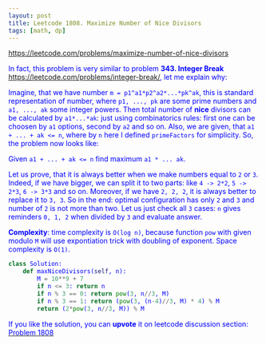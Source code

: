 ```yaml
---
layout: post
title: Leetcode 1808. Maximize Number of Nice Divisors
tags: [math, dp]
---
```


<a href="https://leetcode.com/problems/maximize-number-of-nice-divisors"> <font color = blue>https://leetcode.com/problems/maximize-number-of-nice-divisors

In fact, this problem is very similar to problem **343. Integer Break** https://leetcode.com/problems/integer-break/, let me explain why:

Imagine, that we have number `m = p1^a1*p2^a2*...*pk^ak`, this is standard representation of number, where `p1, ..., pk` are some prime numbers and `a1, ..., ak` some integer powers. Then total number of  **nice** divisors can be calculated by `a1*...*ak`: just using combinatorics rules: first one can be choosen by `a1` options, second by `a2` and so on. Also, we are given, that `a1 + ... + ak <= n`, where by `n` here I defined `primeFactors` for simplicity. So, the problem now looks like:

Given `a1 + ... + ak <= n` find maximum `a1 * ... ak`.

Let us prove, that it is always better when we make numbers equal to `2` or `3`. Indeed, if we have bigger, we can split it to two parts: like `4 -> 2*2`, `5 -> 2*3`, `6 -> 3*3` and so on. Moreover, if we have `2, 2, 2`, it is always better to replace it to `3, 3`. So in the end: optimal configuration has only `2` and `3` and number of `2` is not more than two. Let us just check all `3` cases: `n` gives reminders `0, 1, 2` when divided by `3` and evaluate answer.

**Complexity**: time complexity is `O(log n)`, because function `pow` with given modulo `M` will use expontiation trick with doubling of exponent. Space complexity is `O(1)`.


```python
class Solution:
    def maxNiceDivisors(self, n):
        M = 10**9 + 7
        if n <= 3: return n
        if n % 3 == 0: return pow(3, n//3, M)
        if n % 3 == 1: return (pow(3, (n-4)//3, M) * 4) % M
        return (2*pow(3, n//3, M)) % M
```

If you like the solution, you can **upvote** it on leetcode discussion section:<a href="https://leetcode.com/problems/maximize-number-of-nice-divisors/discuss/1130495/python-olog-n-math-solution-explained"> <font color = blue>Problem 1808
